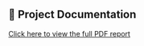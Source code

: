 ## 📄 Project Documentation
[Click here to view the full PDF report](https://github.com/Abdelrhman-Saeed/Software-testing-project-/blob/main/Parabank%20%2B%20Restfulbooker.pdf)
